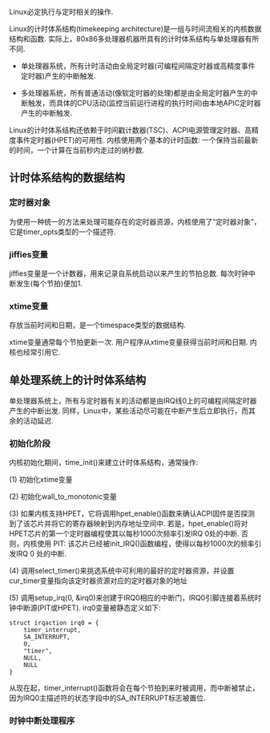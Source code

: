 Linux必定执行与定时相关的操作. 

Linux的计时体系结构(timekeeping architecture)是一组与时间流相关的内核数据结构和函数. 实际上，80x86多处理器机器所具有的计时体系结构与单处理器有所不同. 

- 单处理器系统，所有计时活动由全局定时器(可编程间隔定时器或高精度事件定时器)产生的中断触发. 

- 多处理器系统，所有普通活动(像软定时器的处理)都是由全局定时器产生的中断触发，而具体的CPU活动(监控当前运行进程的执行时间)由本地APIC定时器产生的中断触发. 
 
Linux的计时体系结构还依赖于时间戳计数器(TSC)、ACPI电源管理定时器、高精度事件定时器(HPET)的可用性. 内核使用两个基本的计时函数: 一个保持当前最新的时间，一个计算在当前秒内走过的纳秒数. 

## 计时体系结构的数据结构

### 定时器对象

为使用一种统一的方法来处理可能存在的定时器资源，内核使用了“定时器对象”，它是timer_opts类型的一个描述符. 

### jiffies变量

jiffies变量是一个计数器，用来记录自系统启动以来产生的节拍总数. 每次时钟中断发生(每个节拍)便加1. 

### xtime变量

存放当前时间和日期，是一个timespace类型的数据结构.

xtime变量通常每个节拍更新一次. 用户程序从xtime变量获得当前时间和日期. 内核也经常引用它. 

## 单处理系统上的计时体系结构

单处理器系统上，所有与定时器有关的活动都是由IRQ线0上的可编程间隔定时器产生的中断出发. 同样，Linux中，某些活动尽可能在中断产生后立即执行，而其余的活动延迟. 

### 初始化阶段

内核初始化期间，time_init()来建立计时体系结构，通常操作: 

(1) 初始化xtime变量

(2) 初始化wall_to_monotonic变量

(3) 如果内核支持HPET，它将调用hpet_enable()函数来确认ACPI固件是否探测到了该芯片并将它的寄存器映射到内存地址空间中. 若是，hpet_enable()将对HPET芯片的第一个定时器编程使其以每秒1000次频率引发IRQ 0处的中断. 否则，内核使用 PIT: 该芯片已经被init_IRQ()函数编程，使得以每秒1000次的频率引发IRQ 0 处的中断. 

(4) 调用select_timer()来挑选系统中可利用的最好的定时器资源，并设置cur_timer变量指向该定时器资源对应的定时器对象的地址

(5) 调用setup_irq(0, &irq0)来创建于IRQ0相应的中断门，IRQ0引脚连接着系统时钟中断源(PIT或HPET). irq0变量被静态定义如下: 

```
struct irqaction irq0 = {
    timer_interrupt, 
    SA_INTERRUPT, 
    0,
    "timer",
    NULL,
    NULL
}
```

从现在起，timer_interrupt()函数将会在每个节拍到来时被调用，而中断被禁止，因为IRQ0主描述符的状态字段中的SA_INTERRUPT标志被置位. 

### 时钟中断处理程序

